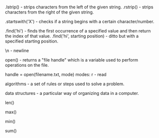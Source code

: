 .lstrip() - strips characters from the left of the given string.
.rstrip() - strips characters from the right of the given string.

.startswith('X') - checks if a string begins with a certain character/number.

.find('hi') - finds the first occurrence of a specified value and then return the index of that value.
.find('hi', starting position) - ditto but with a specified starting position.

\n - newline

open() - returns a "file handle" which is a variable used to perform operations on the file.

handle = open(filename.txt, mode)  modes: r - read

algorithms - a set of rules or steps used to solve a problem.

data structures - a particular way of organizing data in a computer.

len()

max()

min()

sum()

